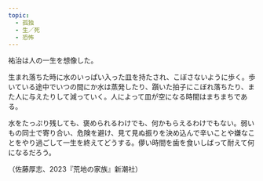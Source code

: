 ```yaml
---
topic:
  - 孤独
  - 生／死
  - 恐怖
---
```

祐治は人の一生を想像した。

生まれ落ちた時に水のいっぱい入った皿を持たされ、こぼさないように歩く。歩いている途中でいつの間にか水は蒸発したり、躓いた拍子にこぼれ落ちたり、また人に与えたりして減っていく。人によって皿が空になる時間はまちまちである。

水をたっぷり残しても、褒められるわけでも、何かもらえるわけでもない。弱いもの同士で寄り合い、危険を避け、見て見ぬ振りを決め込んで辛いことや嫌なことをやり過ごして一生を終えてどうする。儚い時間を歯を食いしばって耐えて何になるだろう。

（佐藤厚志、2023『荒地の家族』新潮社）